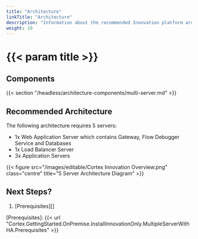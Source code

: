 ```yaml
---
title: "Architecture"
linkTitle: "Architecture"
description: "Information about the recommended Innovation platform architecture, including component descriptions."
weight: 10
---
```


# {{< param title >}}

## Components

{{< section "/headless/architecture-components/multi-server.md" >}}

## Recommended Architecture

The following architecture requires 5 servers:

* 1x Web Application Server which contains Gateway, Flow Debugger Service and Databases
* 1x Load Balancer Server
* 3x Application Servers

{{< figure src="/images/editable/Cortex Innovation Overview.png" class="centre" title="5 Server Architecture Diagram" >}}

## Next Steps?

1. [Prerequisites][]

[Prerequisites]: {{< url "Cortex.GettingStarted.OnPremise.InstallInnovationOnly.MultipleServerWithHA.Prerequisites" >}}
